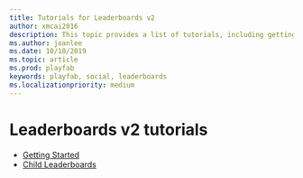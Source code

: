 ```yaml
---
title: Tutorials for Leaderboards v2
author: xmcai2016
description: This topic provides a list of tutorials, including getting started and child leaderboard tutorials, for Leaderboards v2.
ms.author: joanlee
ms.date: 10/18/2019
ms.topic: article
ms.prod: playfab
keywords: playfab, social, leaderboards
ms.localizationpriority: medium
---
```


# Leaderboards v2 tutorials
- [Getting Started](getting-started.md)
- [Child Leaderboards](child-leaderboards.md)